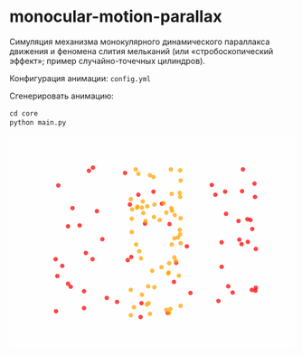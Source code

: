 # monocular-motion-parallax

Симуляция механизма монокулярного динамического параллакса движения и феномена слития мельканий 
(или «стробоскопический эффект»; пример случайно-точечных цилиндров).

Конфигурация анимации: `config.yml`

Сгенерировать анимацию:

```commandline
cd core
python main.py
```

![gif](viz/parallax.gif)